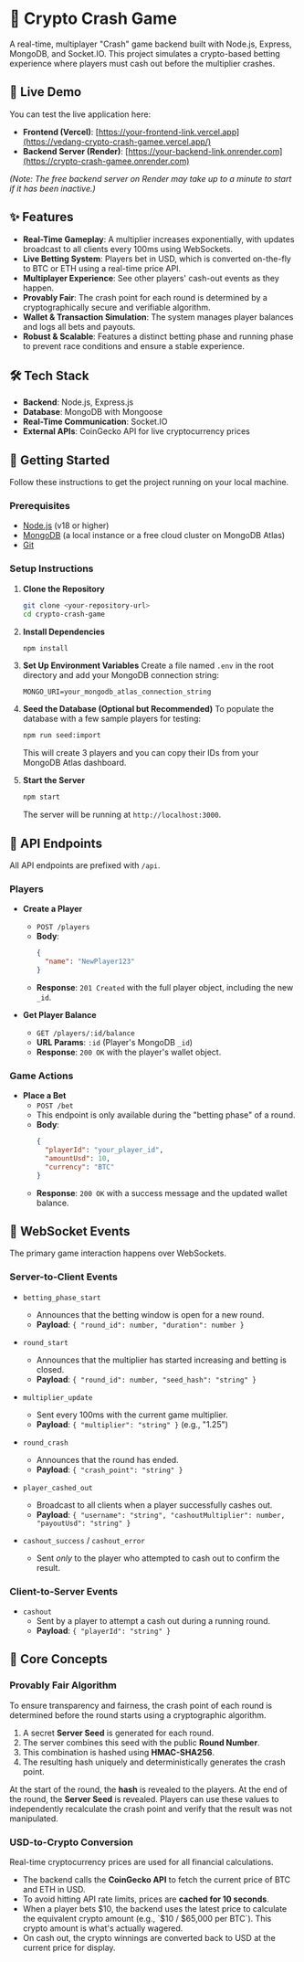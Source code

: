 # 🚀 Crypto Crash Game

A real-time, multiplayer "Crash" game backend built with Node.js, Express, MongoDB, and Socket.IO. This project simulates a crypto-based betting experience where players must cash out before the multiplier crashes.

## 🔗 Live Demo

You can test the live application here:

-   **Frontend (Vercel)**: [https://your-frontend-link.vercel.app](https://vedang-crypto-crash-gamee.vercel.app/)
-   **Backend Server (Render)**: [https://your-backend-link.onrender.com](https://crypto-crash-gamee.onrender.com)

*(Note: The free backend server on Render may take up to a minute to start if it has been inactive.)*

## ✨ Features

-   **Real-Time Gameplay**: A multiplier increases exponentially, with updates broadcast to all clients every 100ms using WebSockets.
-   **Live Betting System**: Players bet in USD, which is converted on-the-fly to BTC or ETH using a real-time price API.
-   **Multiplayer Experience**: See other players' cash-out events as they happen.
-   **Provably Fair**: The crash point for each round is determined by a cryptographically secure and verifiable algorithm.
-   **Wallet & Transaction Simulation**: The system manages player balances and logs all bets and payouts.
-   **Robust & Scalable**: Features a distinct betting phase and running phase to prevent race conditions and ensure a stable experience.

## 🛠️ Tech Stack

-   **Backend**: Node.js, Express.js
-   **Database**: MongoDB with Mongoose
-   **Real-Time Communication**: Socket.IO
-   **External APIs**: CoinGecko API for live cryptocurrency prices

## 🏁 Getting Started

Follow these instructions to get the project running on your local machine.

### **Prerequisites**

-   [Node.js](https://nodejs.org/en/) (v18 or higher)
-   [MongoDB](https://www.mongodb.com/try/download/community) (a local instance or a free cloud cluster on MongoDB Atlas)
-   [Git](https://git-scm.com/)

### **Setup Instructions**

1.  **Clone the Repository**
    ```bash
    git clone <your-repository-url>
    cd crypto-crash-game
    ```

2.  **Install Dependencies**
    ```bash
    npm install
    ```

3.  **Set Up Environment Variables**
    Create a file named `.env` in the root directory and add your MongoDB connection string:
    ```
    MONGO_URI=your_mongodb_atlas_connection_string
    ```

4.  **Seed the Database (Optional but Recommended)**
    To populate the database with a few sample players for testing:
    ```bash
    npm run seed:import
    ```
    This will create 3 players and you can copy their IDs from your MongoDB Atlas dashboard.

5.  **Start the Server**
    ```bash
    npm start
    ```
    The server will be running at `http://localhost:3000`.

## 📡 API Endpoints

All API endpoints are prefixed with `/api`.

### Players

-   **Create a Player**
    -   `POST /players`
    -   **Body**:
        ```json
        {
          "name": "NewPlayer123"
        }
        ```
    -   **Response**: `201 Created` with the full player object, including the new `_id`.

-   **Get Player Balance**
    -   `GET /players/:id/balance`
    -   **URL Params**: `:id` (Player's MongoDB `_id`)
    -   **Response**: `200 OK` with the player's wallet object.

### Game Actions

-   **Place a Bet**
    -   `POST /bet`
    -   This endpoint is only available during the "betting phase" of a round.
    -   **Body**:
        ```json
        {
          "playerId": "your_player_id",
          "amountUsd": 10,
          "currency": "BTC"
        }
        ```
    -   **Response**: `200 OK` with a success message and the updated wallet balance.

## 🔌 WebSocket Events

The primary game interaction happens over WebSockets.

### Server-to-Client Events

-   `betting_phase_start`
    -   Announces that the betting window is open for a new round.
    -   **Payload**: `{ "round_id": number, "duration": number }`

-   `round_start`
    -   Announces that the multiplier has started increasing and betting is closed.
    -   **Payload**: `{ "round_id": number, "seed_hash": "string" }`

-   `multiplier_update`
    -   Sent every 100ms with the current game multiplier.
    -   **Payload**: `{ "multiplier": "string" }` (e.g., "1.25")

-   `round_crash`
    -   Announces that the round has ended.
    -   **Payload**: `{ "crash_point": "string" }`

-   `player_cashed_out`
    -   Broadcast to all clients when a player successfully cashes out.
    -   **Payload**: `{ "username": "string", "cashoutMultiplier": number, "payoutUsd": "string" }`

-   `cashout_success` / `cashout_error`
    -   Sent *only* to the player who attempted to cash out to confirm the result.

### Client-to-Server Events

-   `cashout`
    -   Sent by a player to attempt a cash out during a running round.
    -   **Payload**: `{ "playerId": "string" }`

## 🎲 Core Concepts

### Provably Fair Algorithm

To ensure transparency and fairness, the crash point of each round is determined before the round starts using a cryptographic algorithm.
1.  A secret **Server Seed** is generated for each round.
2.  The server combines this seed with the public **Round Number**.
3.  This combination is hashed using **HMAC-SHA256**.
4.  The resulting hash uniquely and deterministically generates the crash point.

At the start of the round, the **hash** is revealed to the players. At the end of the round, the **Server Seed** is revealed. Players can use these values to independently recalculate the crash point and verify that the result was not manipulated.

### USD-to-Crypto Conversion

Real-time cryptocurrency prices are used for all financial calculations.
-   The backend calls the **CoinGecko API** to fetch the current price of BTC and ETH in USD.
-   To avoid hitting API rate limits, prices are **cached for 10 seconds**.
-   When a player bets $10, the backend uses the latest price to calculate the equivalent crypto amount (e.g., `$10 / $65,000 per BTC`). This crypto amount is what's actually wagered.
-   On cash out, the crypto winnings are converted back to USD at the current price for display.
